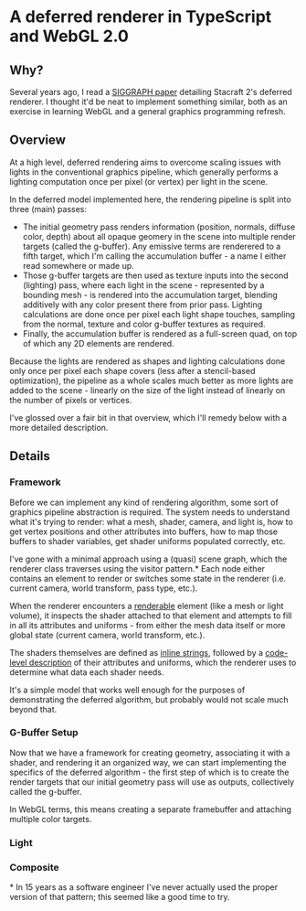 # A deferred renderer in TypeScript and WebGL 2.0

## Why?
Several years ago, I read a [SIGGRAPH paper](https://developer.amd.com/wordpress/media/2013/01/Chapter05-Filion-StarCraftII.pdf) detailing Stacraft 2's deferred renderer. I thought it'd be neat to implement something similar, both as an exercise in learning WebGL and a general graphics programming refresh.

## Overview
At a high level, deferred rendering aims to overcome scaling issues with lights in the conventional graphics pipeline, which generally performs a lighting computation once per pixel (or vertex) per light in the scene.

In the deferred model implemented here, the rendering pipeline is split into three (main) passes:
* The initial geometry pass renders information (position, normals, diffuse color, depth) about all opaque geomery in the scene into multiple render targets (called the g-buffer). Any emissive terms are renderered to a fifth target, which I'm calling the accumulation buffer - a name I either read somewhere or made up.
* Those g-buffer targets are then used as texture inputs into the second (lighting) pass, where each light in the scene - represented by a bounding mesh - is rendered into the accumulation target, blending additively with any color present there from prior pass. Lighting calculations are done once per pixel each light shape touches, sampling from the normal, texture and color g-buffer textures as required.
* Finally, the accumulation buffer is rendered as a full-screen quad, on top of which any 2D elements are rendered.

Because the lights are rendered as shapes and lighting calculations done only once per pixel each shape covers (less after a stencil-based optimization), the pipeline as a whole scales much better as more lights are added to the scene - linearly on the size of the light instead of linearly on the number of pixels or vertices.

I've glossed over a fair bit in that overview, which I'll remedy below with a more detailed description.

## Details

### Framework

Before we can implement any kind of rendering algorithm, some sort of graphics pipeline abstraction is required. The system needs to understand what it's trying to render: what a mesh, shader, camera, and light is, how to get vertex positions and other attributes into buffers, how to map those buffers to shader variables, get shader uniforms populated correctly, etc.

I've gone with a minimal approach using a (quasi) scene graph, which the renderer class traverses using the visitor pattern.* Each node either contains an element to render or switches some state in the renderer (i.e. current camera, world transform, pass type, etc.).

When the renderer encounters a [renderable](src/renderer/Renderable.ts) element (like a mesh or light volume), it inspects the shader attached to that element and attempts to fill in all its attributes and uniforms - from either the mesh data itself or more global state (current camera, world transform, etc.).

The shaders themselves are defined as [inline strings](src/shaders/Shaders.ts), followed by a [code-level description](src/shaders/ShaderDescription.ts) of their attributes and uniforms, which the renderer uses to determine what data each shader needs.

It's a simple model that works well enough for the purposes of demonstrating the deferred algorithm, but probably would not scale much beyond that.

### G-Buffer Setup

Now that we have a framework for creating geometry, associating it with a shader, and rendering it an organized way, we can start implementing the specifics of the deferred algorithm - the first step of which is to create the render targets that our initial geometry pass will use as outputs, collectively called the g-buffer.

In WebGL terms, this means creating a separate framebuffer and attaching multiple color targets.







### Light

### Composite


\* In 15 years as a software engineer I've never actually used the proper version of that pattern; this seemed like a good time to try.